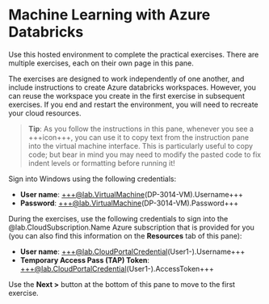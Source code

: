 # Machine Learning with Azure Databricks

Use this hosted environment to complete the practical exercises. There are multiple exercises, each on their own page in this pane. 

The exercises are designed to work independently of one another, and include instructions to create Azure databricks workspaces. However, you can reuse the workspace you create in the first exercise in subsequent exercises. If you end and restart the environment, you will need to recreate your cloud resources.

> **Tip**: As you follow the instructions in this pane, whenever you see a +++icon+++, you can use it to copy text from the instruction pane into the virtual machine interface. This is particularly useful to copy code; but bear in mind you may need to modify the pasted code to fix indent levels or formatting before running it!

Sign into Windows using the following credentials:

- **User name**: +++@lab.VirtualMachine(DP-3014-VM).Username+++
- **Password**: +++@lab.VirtualMachine(DP-3014-VM).Password+++

During the exercises, use the following credentials to sign into the @lab.CloudSubscription.Name Azure subscription that is provided for you (you can also find this information on the **Resources** tab of this pane):

- **User name**: +++@lab.CloudPortalCredential(User1-).Username+++
- **Temporary Access Pass (TAP) Token**: +++@lab.CloudPortalCredential(User1-).AccessToken+++

Use the **Next >** button at the bottom of this pane to move to the first exercise.

